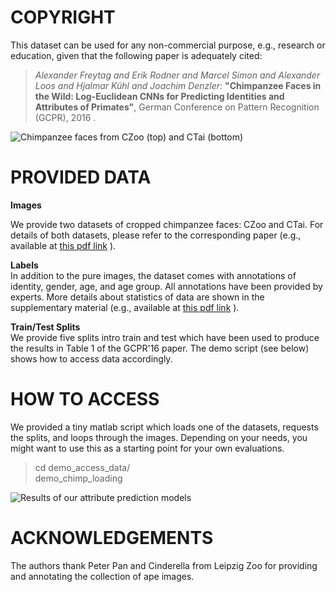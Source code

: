 COPYRIGHT
=========

This dataset can be used for any non-commercial purpose, e.g., research or education, given that the following paper is adequately cited:

>*Alexander Freytag and Erik Rodner and Marcel Simon and Alexander Loos and Hjalmar Kühl and Joachim Denzler:* **"Chimpanzee Faces in the Wild: Log-Euclidean CNNs for Predicting Identities and Attributes of Primates"**, German Conference on Pattern Recognition (GCPR), 2016 .

![Chimpanzee faces from CZoo (top) and CTai (bottom)](http://www.inf-cv.uni-jena.de/dbvmedia/de/Research/Fine_grained+Recognition/dataset_chimpanzee_faces/chimpanzee_faces_teaser.png)

PROVIDED DATA
=========

**Images**   

We provide two datasets of cropped chimpanzee faces: CZoo and CTai.  For details of both datasets, please refer to the corresponding paper (e.g., available at [this pdf link](http://hera.inf-cv.uni-jena.de:6680/pdf/Freytag16_CFW.pdf) ).  

**Labels**   
In addition to the pure images, the dataset comes with annotations of identity, gender, age, and age group. All annotations have been provided by experts.  More details about statistics of data are shown in the supplementary material (e.g., available at [this pdf link](http://hera.inf-cv.uni-jena.de:6680/supplementary/Freytag16_CFW.pdf) ).  

**Train/Test Splits**   
We provide five splits intro train and test which have been used to produce the results in Table 1 of the GCPR'16 paper. The demo script (see below) shows how to access data accordingly.


HOW TO ACCESS
=========
We provided a tiny matlab script which loads one of the datasets, requests the splits, and loops through the images. Depending on your needs, you might want to use this as a starting point for your own evaluations.
>cd demo_access_data/  
>demo_chimp_loading  

![Results of our attribute prediction models](http://www.inf-cv.uni-jena.de/dbvmedia/de/Research/Fine_grained+Recognition/Freytag16_CFW_teaser_wide.png)

ACKNOWLEDGEMENTS
=========
The authors thank Peter Pan and Cinderella from Leipzig Zoo for providing and annotating the collection of ape images.